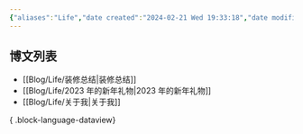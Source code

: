 ```yaml
---
{"aliases":"Life","date created":"2024-02-21 Wed 19:33:18","date modified":"2024-02-21 Wed 19:35:53","dg-publish":true,"permalink":"/Guide/Life/","dgPassFrontmatter":true}
---
```



## 博文列表

- [[Blog/Life/装修总结\|装修总结]]
- [[Blog/Life/2023 年的新年礼物\|2023 年的新年礼物]]
- [[Blog/Life/关于我\|关于我]]

{ .block-language-dataview}

